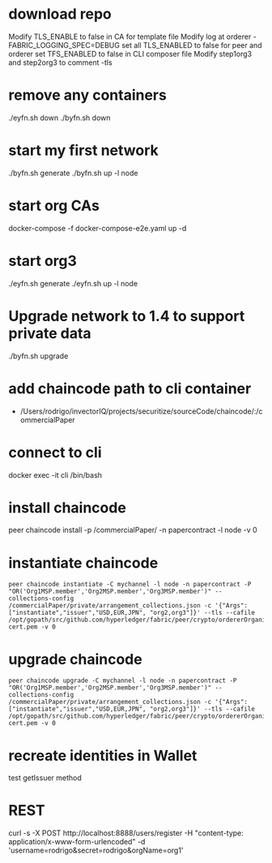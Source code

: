 # download repo
Modify TLS_ENABLE to false in CA for template file
Modify log at orderer - FABRIC_LOGGING_SPEC=DEBUG
set all TLS_ENABLED to false for peer and orderer
set TFS_ENABLED to false in CLI composer file
Modify step1org3 and step2org3 to comment -tls

# remove any containers
./eyfn.sh down
./byfn.sh down

# start my first network
./byfn.sh generate
./byfn.sh up -l node

# start org CAs
docker-compose -f docker-compose-e2e.yaml up -d

# start org3 
./eyfn.sh generate
./eyfn.sh up -l node

# Upgrade network to 1.4 to support private data
./byfn.sh upgrade

# add chaincode path to cli container
- /Users/rodrigo/invectorIQ/projects/securitize/sourceCode/chaincode/:/commercialPaper

# connect to cli
docker exec -it cli /bin/bash

# install chaincode 
peer chaincode install -p /commercialPaper/ -n papercontract -l node -v 0

# instantiate chaincode
```
peer chaincode instantiate -C mychannel -l node -n papercontract -P "OR('Org1MSP.member','Org2MSP.member','Org3MSP.member')" --collections-config /commercialPaper/private/arrangement_collections.json -c '{"Args":["instantiate","issuer","USD,EUR,JPN", "org2,org3"]}' --tls --cafile /opt/gopath/src/github.com/hyperledger/fabric/peer/crypto/ordererOrganizations/example.com/tlsca/tlsca.example.com-cert.pem -v 0
```

# upgrade chaincode
```
peer chaincode upgrade -C mychannel -l node -n papercontract -P "OR('Org1MSP.member','Org2MSP.member','Org3MSP.member')" --collections-config /commercialPaper/private/arrangement_collections.json -c '{"Args":["instantiate","issuer","USD,EUR,JPN", "org2,org3"]}' --tls --cafile /opt/gopath/src/github.com/hyperledger/fabric/peer/crypto/ordererOrganizations/example.com/tlsca/tlsca.example.com-cert.pem -v 0
```

# recreate identities in Wallet
test getIssuer method

# REST
curl -s -X POST http://localhost:8888/users/register -H "content-type: application/x-www-form-urlencoded" -d 'username=rodrigo&secret=rodrigo&orgName=org1'
